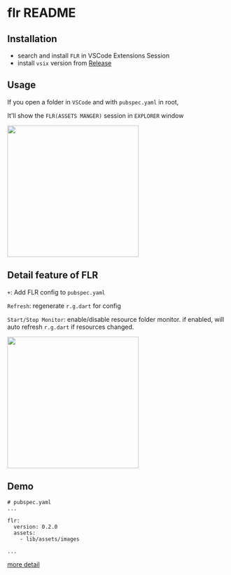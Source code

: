 # flr README

## Installation

- search and install `FLR` in VSCode Extensions Session
- install `vsix` version from [Release](https://github.com/Fly-Mix/flr-vscode-extension/releases)

## Usage

If you open a folder in `VSCode` and with `pubspec.yaml` in root,

It'll show the `FLR(ASSETS MANGER)` session in `EXPLORER` window

<image src = "https://raw.githubusercontent.com/Fly-Mix/Resources/master/FLRVSCodeExtension/explorer.png" width=300/>
<br/>

## Detail feature of FLR

`+`: Add FLR config to `pubspec.yaml`

`Refresh`: regenerate `r.g.dart` for config

`Start/Stop Monitor`: enable/disable resource folder monitor. if enabled, will auto refresh `r.g.dart` if resources changed.

<image src = "https://raw.githubusercontent.com/Fly-Mix/Resources/master/FLRVSCodeExtension/usage.jpg" width=300/>

## Demo

```
# pubspec.yaml
...

flr:
  version: 0.2.0
  assets:
    - lib/assets/images

...
```

[more detail](https://github.com/Fly-Mix/flutter_r_demo)
